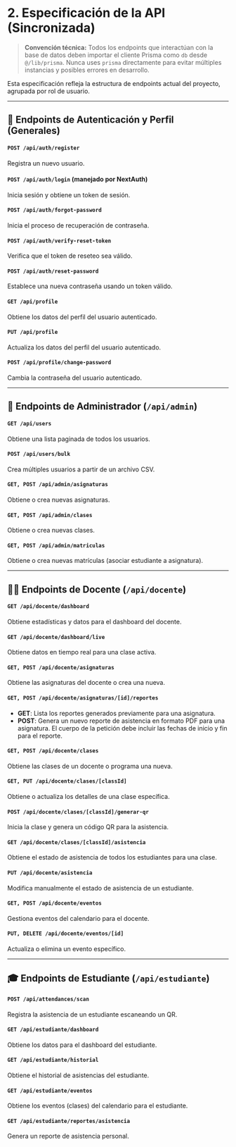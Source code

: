 # 2. Especificación de la API (Sincronizada)

> **Convención técnica:** Todos los endpoints que interactúan con la base de datos deben importar el cliente Prisma como `db` desde `@/lib/prisma`. Nunca uses `prisma` directamente para evitar múltiples instancias y posibles errores en desarrollo.

Esta especificación refleja la estructura de endpoints actual del proyecto, agrupada por rol de usuario.

---

## 🔑 Endpoints de Autenticación y Perfil (Generales)

#### `POST /api/auth/register`

Registra un nuevo usuario.

#### `POST /api/auth/login` (manejado por NextAuth)

Inicia sesión y obtiene un token de sesión.

#### `POST /api/auth/forgot-password`

Inicia el proceso de recuperación de contraseña.

#### `POST /api/auth/verify-reset-token`

Verifica que el token de reseteo sea válido.

#### `POST /api/auth/reset-password`

Establece una nueva contraseña usando un token válido.

#### `GET /api/profile`

Obtiene los datos del perfil del usuario autenticado.

#### `PUT /api/profile`

Actualiza los datos del perfil del usuario autenticado.

#### `POST /api/profile/change-password`

Cambia la contraseña del usuario autenticado.

---

## 👤 Endpoints de Administrador (`/api/admin`)

#### `GET /api/users`

Obtiene una lista paginada de todos los usuarios.

#### `POST /api/users/bulk`

Crea múltiples usuarios a partir de un archivo CSV.

#### `GET, POST /api/admin/asignaturas`

Obtiene o crea nuevas asignaturas.

#### `GET, POST /api/admin/clases`

Obtiene o crea nuevas clases.

#### `GET, POST /api/admin/matriculas`

Obtiene o crea nuevas matrículas (asociar estudiante a asignatura).

---

## 👨‍🏫 Endpoints de Docente (`/api/docente`)

#### `GET /api/docente/dashboard`

Obtiene estadísticas y datos para el dashboard del docente.

#### `GET /api/docente/dashboard/live`

Obtiene datos en tiempo real para una clase activa.

#### `GET, POST /api/docente/asignaturas`

Obtiene las asignaturas del docente o crea una nueva.

#### `GET, POST /api/docente/asignaturas/[id]/reportes`

- **GET**: Lista los reportes generados previamente para una asignatura.
- **POST**: Genera un nuevo reporte de asistencia en formato PDF para una asignatura. El cuerpo de la petición debe incluir las fechas de inicio y fin para el reporte.

#### `GET, POST /api/docente/clases`

Obtiene las clases de un docente o programa una nueva.

#### `GET, PUT /api/docente/clases/[classId]`

Obtiene o actualiza los detalles de una clase específica.

#### `POST /api/docente/clases/[classId]/generar-qr`

Inicia la clase y genera un código QR para la asistencia.

#### `GET /api/docente/clases/[classId]/asistencia`

Obtiene el estado de asistencia de todos los estudiantes para una clase.

#### `PUT /api/docente/asistencia`

Modifica manualmente el estado de asistencia de un estudiante.

#### `GET, POST /api/docente/eventos`

Gestiona eventos del calendario para el docente.

#### `PUT, DELETE /api/docente/eventos/[id]`

Actualiza o elimina un evento específico.

---

## 🎓 Endpoints de Estudiante (`/api/estudiante`)

#### `POST /api/attendances/scan`

Registra la asistencia de un estudiante escaneando un QR.

#### `GET /api/estudiante/dashboard`

Obtiene los datos para el dashboard del estudiante.

#### `GET /api/estudiante/historial`

Obtiene el historial de asistencias del estudiante.

#### `GET /api/estudiante/eventos`

Obtiene los eventos (clases) del calendario para el estudiante.

#### `GET /api/estudiante/reportes/asistencia`

Genera un reporte de asistencia personal.
